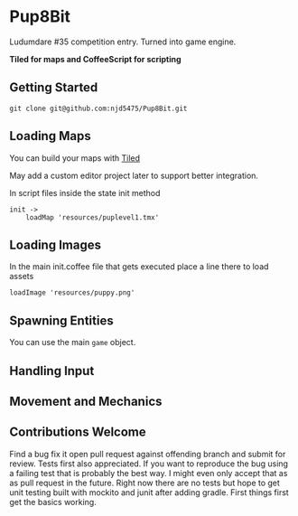 # Pup8Bit
Ludumdare #35 competition entry. Turned into game engine. 

**Tiled for maps and CoffeeScript for scripting**

## Getting Started

	git clone git@github.com:njd5475/Pup8Bit.git

## Loading Maps

You can build your maps with [Tiled](http://www.mapeditor.org/)

May add a custom editor project later to support better integration.

In script files inside the state init method

	init ->
		loadMap 'resources/puplevel1.tmx'

## Loading Images

In the main init.coffee file that gets executed place a line there to load assets

	loadImage 'resources/puppy.png'

## Spawning Entities

You can use the main `game` object. 

## Handling Input



## Movement and Mechanics

## Contributions Welcome

Find a bug fix it open pull request against offending branch and submit for 
review. Tests first also appreciated. If you want to reproduce the bug using
a failing test that is probably the best way. I might even only accept that as
as pull request in the future. Right now there are no tests but hope to get unit
testing built with mockito and junit after adding gradle. First things first 
get the basics working.
